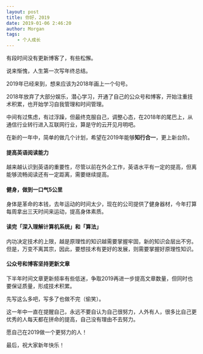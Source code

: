 ```yaml
---
layout: post
title: 你好，2019
date: 2019-01-06 2:46:20
author: Morgan
tags: 
    - 个人成长
---
```


有段时间没有更新博客了，有些松懈。

说来惭愧，人生第一次写年终总结。

2019年已经来到，想来应该为2018年画上一个句号。

2018年放弃了大部分娱乐，潜心学习，开通了自己的公众号和博客，开始注重技术积累，也开始学习自我管理和时间管理。

中间有过焦虑，有过浮躁，但最终克服自己，调整心态，在2018年的尾巴上，从通信行业转行进入互联网行业，算是守的云开见月明吧。

在新的一年中，简单的做几个计划，希望在2019年能够**知行合一**，更上新台阶。

<!-- more -->

#### **提高英语阅读能力**
越来越认识到英语的重要性，尽管以前在外企工作，英语水平有一定的提高，但离能够流畅阅读还有一定距离，需要继续提高。
#### **健身，做到一口气5公里**
身体是革命的本钱，去年运动的时间太少，现在的公司提供了健身器材，今年打算每周拿出三天时间来运动，提高身体素质。
#### **读完「深入理解计算机系统」和「算法」**
内功决定技术的上限，越是原理性的知识越需要掌握牢固，新的知识会层出不穷。但是，万变不离其宗，因此，要想技术有更好的发展，则需要掌握好原理性知识。
#### **公众号和博客坚持更新文章**
下半年时间文章更新频率有些低迷，争取2019再进一步提高文章数量，但同时也要保证质量，形成技术积累。

先写这么多吧，写多了也做不完（偷笑）。

这一年中一直在提醒自己，永远不要自认为自己很努力，人外有人，很多比自己更优秀的人每天都在拼命的提高，自己没有理由不去努力。

愿自己在2019做一个更努力的人！

最后，祝大家新年快乐！
